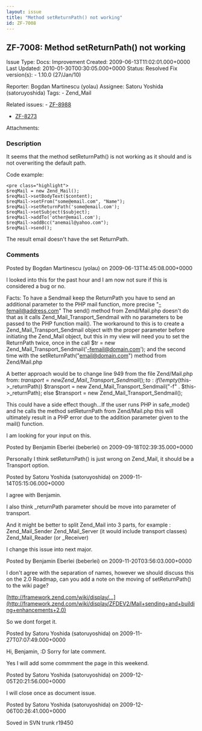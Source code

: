 ```yaml
---
layout: issue
title: "Method setReturnPath() not working"
id: ZF-7008
---
```


ZF-7008: Method setReturnPath() not working
-------------------------------------------

 Issue Type: Docs: Improvement Created: 2009-06-13T11:02:01.000+0000 Last Updated: 2010-01-30T00:30:05.000+0000 Status: Resolved Fix version(s): - 1.10.0 (27/Jan/10)
 
 Reporter:  Bogdan Martinescu (yolau)  Assignee:  Satoru Yoshida (satoruyoshida)  Tags: - Zend\_Mail
 
 Related issues: - [ZF-8988](/issues/browse/ZF-8988)
- [ZF-8273](/issues/browse/ZF-8273)
 
 Attachments: 
### Description

It seems that the method setReturnPath() is not working as it should and is not overwriting the default path.

Code example:

 
    <pre class="highlight">
    $reqMail = new Zend_Mail();
    $reqMail->setBodyText($content);
    $reqMail->setFrom("some@email.com", "Name");
    $reqMail->setReturnPath('some@email.com'); 
    $reqMail->setSubject($subject);
    $reqMail->addTo('other@email.com');
    $reqMail->addBcc("anemail@yahoo.com");
    $reqMail->send();


The result email doesn't have the set ReturnPath.

 

 

### Comments

Posted by Bogdan Martinescu (yolau) on 2009-06-13T14:45:08.000+0000

I looked into this for the past hour and I am now not sure if this is considered a bug or no.

Facts: To have a Sendmail keep the ReturnPath you have to send an additional parameter to the PHP mail function, more precise "-femail@address.com" The send() method from Zend/Mail.php doesn't do that as it calls Zend\_Mail\_Transport\_Sendmail with no parameters to be passed to the PHP function mail(). The workaround to this is to create a Zend\_Mail\_Transport\_Sendmail object with the proper parameter before initiating the Zend\_Mail object, but this in my view will need you to set the ReturnPath twice, once in the call $tr = new Zend\_Mail\_Transport\_Sendmail('-femail@domain.com'); and the second time with the setReturnPath("email@domain.com") method from Zend/Mail.php

A better approach would be to change line 949 from the file Zend/Mail.php from: $transport = new Zend\_Mail\_Transport\_Sendmail(); to: if (!empty($this->\_returnPath)) $transport = new Zend\_Mail\_Transport\_Sendmail("-f" . $this->\_returnPath); else $transport = new Zend\_Mail\_Transport\_Sendmail();

This could have a side effect though...If the user runs PHP in safe\_mode() and he calls the method setReturnPath from Zend/Mail.php this will ultimately result in a PHP error due to the addition parameter given to the mail() function.

I am looking for your input on this.

 

 

Posted by Benjamin Eberlei (beberlei) on 2009-09-18T02:39:35.000+0000

Personally I think setReturnPath() is just wrong on Zend\_Mail, it should be a Transport option.

 

 

Posted by Satoru Yoshida (satoruyoshida) on 2009-11-14T05:15:06.000+0000

I agree with Benjamin.

I also think \_returnPath parameter should be move into parameter of transport.

And it might be better to split Zend\_Mail into 3 parts, for example : Zend\_Mail\_Sender Zend\_Mail\_Server (it would include transport classes) Zend\_Mail\_Reader (or \_Receiver)

I change this issue into next major.

 

 

Posted by Benjamin Eberlei (beberlei) on 2009-11-20T03:56:03.000+0000

I don't agree with the separation of names, however we should discuss this on the 2.0 Roadmap, can you add a note on the moving of setReturnPath() to the wiki page?

[http://framework.zend.com/wiki/display/…](http://framework.zend.com/wiki/display/ZFDEV2/Mail+sending+and+building+enhancements+2.0)

So we dont forget it.

 

 

Posted by Satoru Yoshida (satoruyoshida) on 2009-11-27T07:07:49.000+0000

Hi, Benjamin, :D Sorry for late comment.

Yes I will add some commment the page in this weekend.

 

 

Posted by Satoru Yoshida (satoruyoshida) on 2009-12-05T20:21:56.000+0000

I will close once as document issue.

 

 

Posted by Satoru Yoshida (satoruyoshida) on 2009-12-06T00:26:41.000+0000

Soved in SVN trunk r19450

 

 